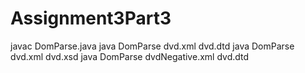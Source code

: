# Assignment3Part3
javac DomParse.java
java DomParse dvd.xml dvd.dtd <!validation is on>
java DomParse dvd.xml dvd.xsd <!validation is on>
java DomParse dvdNegative.xml dvd.dtd <validation failed>
